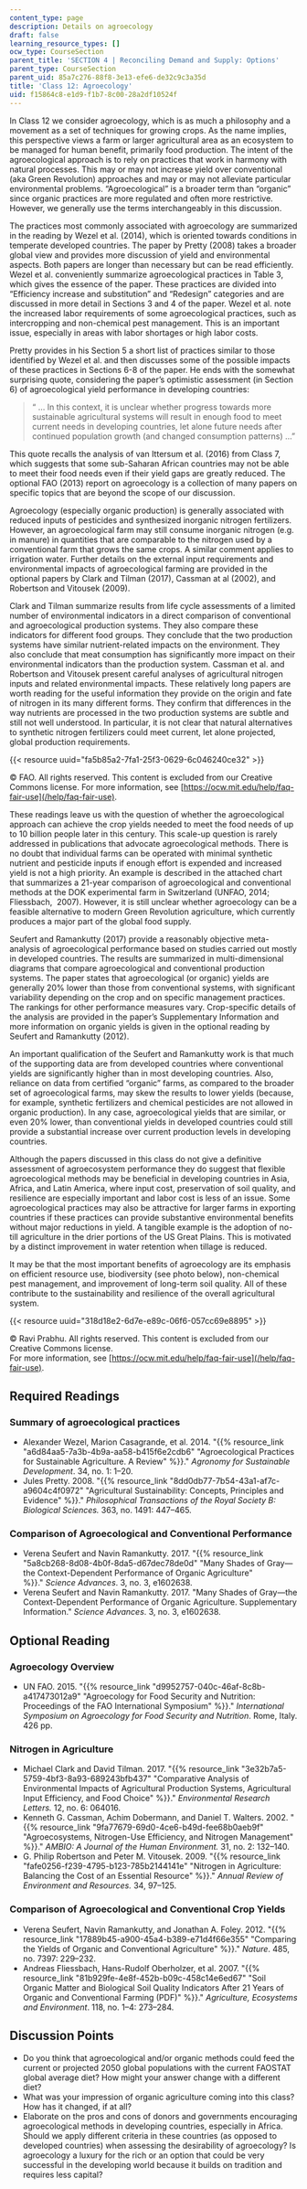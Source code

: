 ```yaml
---
content_type: page
description: Details on agroecology
draft: false
learning_resource_types: []
ocw_type: CourseSection
parent_title: 'SECTION 4 | Reconciling Demand and Supply: Options'
parent_type: CourseSection
parent_uid: 85a7c276-88f8-3e13-efe6-de32c9c3a35d
title: 'Class 12: Agroecology'
uid: f15864c8-e1d9-f1b7-8c00-28a2df10524f
---
```

In Class 12 we consider agroecology, which is as much a philosophy and a movement as a set of techniques for growing crops. As the name implies, this perspective views a farm or larger agricultural area as an ecosystem to be managed for human benefit, primarily food production. The intent of the agroecological approach is to rely on practices that work in harmony with natural processes. This may or may not increase yield over conventional (aka Green Revolution) approaches and may or may not alleviate particular environmental problems. “Agroecological” is a broader term than “organic” since organic practices are more regulated and often more restrictive. However, we generally use the terms interchangeably in this discussion.

The practices most commonly associated with agroecology are summarized in the reading by Wezel et al. (2014), which is oriented towards conditions in temperate developed countries. The paper by Pretty (2008) takes a broader global view and provides more discussion of yield and environmental aspects. Both papers are longer than necessary but can be read efficiently. Wezel et al. conveniently summarize agroecological practices in Table 3, which gives the essence of the paper. These practices are divided into “Efficiency increase and substitution” and “Redesign” categories and are discussed in more detail in Sections 3 and 4 of the paper. Wezel et al. note the increased labor requirements of some agroecological practices, such as intercropping and non-chemical pest management. This is an important issue, especially in areas with labor shortages or high labor costs.

Pretty provides in his Section 5 a short list of practices similar to those identified by Wezel et al. and then discusses some of the possible impacts of these practices in Sections 6-8 of the paper. He ends with the somewhat surprising quote, considering the paper’s optimistic assessment (in Section 6) of agroecological yield performance in developing countries:

> “ … In this context, it is unclear whether progress towards more sustainable agricultural systems will result in enough food to meet current needs in developing countries, let alone future needs after continued population growth (and changed consumption patterns) …”

This quote recalls the analysis of van Ittersum et al. (2016) from Class 7, which suggests that some sub-Saharan African countries may not be able to meet their food needs even if their yield gaps are greatly reduced. The optional FAO (2013) report on agroecology is a collection of many papers on specific topics that are beyond the scope of our discussion.

Agroecology (especially organic production) is generally associated with reduced inputs of pesticides and synthesized inorganic nitrogen fertilizers. However, an agroecological farm may still consume inorganic nitrogen (e.g. in manure) in quantities that are comparable to the nitrogen used by a conventional farm that grows the same crops. A similar comment applies to irrigation water. Further details on the external input requirements and environmental impacts of agroecological farming are provided in the optional papers by Clark and Tilman (2017), Cassman at al (2002), and Robertson and Vitousek (2009).

Clark and Tilman summarize results from life cycle assessments of a limited number of environmental indicators in a direct comparison of conventional and agroecological production systems. They also compare these indicators for different food groups. They conclude that the two production systems have similar nutrient-related impacts on the environment. They also conclude that meat consumption has significantly more impact on their environmental indicators than the production system. Cassman et al. and Robertson and Vitousek present careful analyses of agricultural nitrogen inputs and related environmental impacts. These relatively long papers are worth reading for the useful information they provide on the origin and fate of nitrogen in its many different forms. They confirm that differences in the way nutrients are processed in the two production systems are subtle and still not well understood. In particular, it is not clear that natural alternatives to synthetic nitrogen fertilizers could meet current, let alone projected, global production requirements.

{{< resource uuid="fa5b85a2-7fa1-25f3-0629-6c046240ce32" >}}

© FAO. All rights reserved. This content is excluded from our Creative Commons license. For more information, see [https://ocw.mit.edu/help/faq-fair-use](/help/faq-fair-use).

These readings leave us with the question of whether the agroecological approach can achieve the crop yields needed to meet the food needs of up to 10 billion people later in this century. This scale-up question is rarely addressed in publications that advocate agroecological methods. There is no doubt that individual farms can be operated with minimal synthetic nutrient and pesticide inputs if enough effort is expended and increased yield is not a high priority. An example is described in the attached chart that summarizes a 21-year comparison of agroecological and conventional methods at the DOK experimental farm in Switzerland (UNFAO, 2014; Fliessbach,  2007). However, it is still unclear whether agroecology can be a feasible alternative to modern Green Revolution agriculture, which currently produces a major part of the global food supply.

Seufert and Ramankutty (2017) provide a reasonably objective meta-analysis of agroecological performance based on studies carried out mostly in developed countries. The results are summarized in multi-dimensional diagrams that compare agroecological and conventional production systems. The paper states that agroecological (or organic) yields are generally 20% lower than those from conventional systems, with significant variability depending on the crop and on specific management practices. The rankings for other performance measures vary. Crop-specific details of the analysis are provided in the paper’s Supplementary Information and more information on organic yields is given in the optional reading by Seufert and Ramankutty (2012).

An important qualification of the Seufert and Ramankutty work is that much of the supporting data are from developed countries where conventional yields are significantly higher than in most developing countries. Also, reliance on data from certified “organic” farms, as compared to the broader set of agroecological farms, may skew the results to lower yields (because, for example, synthetic fertilizers and chemical pesticides are not allowed in organic production). In any case, agroecological yields that are similar, or even 20% lower, than conventional yields in developed countries could still provide a substantial increase over current production levels in developing countries.

Although the papers discussed in this class do not give a definitive assessment of agroecosystem performance they do suggest that flexible agroecological methods may be beneficial in developing countries in Asia, Africa, and Latin America, where input cost, preservation of soil quality, and resilience are especially important and labor cost is less of an issue. Some agroecological practices may also be attractive for larger farms in exporting countries if these practices can provide substantive environmental benefits without major reductions in yield. A tangible example is the adoption of no-till agriculture in the drier portions of the US Great Plains. This is motivated by a distinct improvement in water retention when tillage is reduced.

It may be that the most important benefits of agroecology are its emphasis on efficient resource use, biodiversity (see photo below), non-chemical pest management, and improvement of long-term soil quality. All of these contribute to the sustainability and resilience of the overall agricultural system.

{{< resource uuid="318d18e2-6d7e-e89c-06f6-057cc69e8895" >}}

© Ravi Prabhu. All rights reserved. This content is excluded from our Creative Commons license.   
For more information, see [https://ocw.mit.edu/help/faq-fair-use](/help/faq-fair-use).

## Required Readings

### Summary of agroecological practices

- Alexander Wezel, Marion Casagrande, et al. 2014. "{{% resource_link "a6d84aa5-7a3b-4b9a-aa58-b415f6e2cdb6" "Agroecological Practices for Sustainable Agriculture. A Review" %}}." *Agronomy for Sustainable Development*. 34, no. 1: 1–20.
- Jules Pretty. 2008. "{{% resource_link "8dd0db77-7b54-43a1-af7c-a9604c4f0972" "Agricultural Sustainability: Concepts, Principles and Evidence" %}}." *Philosophical Transactions of the Royal Society B: Biological Sciences.* 363, no. 1491: 447–465.

### Comparison of Agroecological and Conventional Performance

- Verena Seufert and Navin Ramankutty. 2017. "{{% resource_link "5a8cb268-8d08-4b0f-8da5-d67dec78de0d" "Many Shades of Gray—the Context-Dependent Performance of Organic Agriculture" %}}." *Science Advances*. 3, no. 3, e1602638.
- Verena Seufert and Navin Ramankutty. 2017. "Many Shades of Gray—the Context-Dependent Performance of Organic Agriculture. Supplementary Information." *Science Advances*. 3, no. 3, e1602638.

## Optional Reading

### Agroecology Overview

- UN FAO. 2015. "{{% resource_link "d9952757-040c-46af-8c8b-a417473012a9" "Agroecology for Food Security and Nutrition: Proceedings of the FAO International Symposium" %}}." *International Symposium on Agroecology for Food Security and Nutrition*. Rome, Italy. 426 pp.

### Nitrogen in Agriculture

- Michael Clark and David Tilman. 2017. "{{% resource_link "3e32b7a5-5759-4bf3-8a93-689243bfb437" "Comparative Analysis of Environmental Impacts of Agricultural Production Systems, Agricultural Input Efficiency, and Food Choice" %}}." *Environmental Research Letters.* 12, no. 6: 064016.
- Kenneth G. Cassman, Achim Dobermann, and Daniel T. Walters. 2002. "{{% resource_link "9fa77679-69d0-4ce6-b49d-fee68b0aeb9f" "Agroecosystems, Nitrogen-Use Efficiency, and Nitrogen Management" %}}." *AMBIO: A Journal of the Human Environment.* 31, no. 2: 132–140.
- G. Philip Robertson and Peter M. Vitousek. 2009. "{{% resource_link "fafe0256-f239-4795-b123-785b2144141e" "Nitrogen in Agriculture: Balancing the Cost of an Essential Resource" %}}." *Annual Review of Environment and Resources.* 34, 97–125.

### Comparison of Agroecological and Conventional Crop Yields

- Verena Seufert, Navin Ramankutty, and Jonathan A. Foley. 2012. "{{% resource_link "17889b45-a900-45a4-b389-e71d4f66e355" "Comparing the Yields of Organic and Conventional Agriculture" %}}." *Nature*. 485, no. 7397: 229–232.
- Andreas Fliessbach, Hans-Rudolf Oberholzer, et al. 2007. "{{% resource_link "81b929fe-4e8f-452b-b09c-458c14e6ed67" "Soil Organic Matter and Biological Soil Quality Indicators After 21 Years of Organic and Conventional Farming (PDF)" %}}." *Agriculture, Ecosystems and Environment*. 118, no. 1–4: 273–284.

## Discussion Points

- Do you think that agroecological and/or organic methods could feed the current or projected 2050 global populations with the current FAOSTAT global average diet? How might your answer change with a different diet?
- What was your impression of organic agriculture coming into this class? How has it changed, if at all?
- Elaborate on the pros and cons of donors and governments encouraging agroecological methods in developing countries, especially in Africa. Should we apply different criteria in these countries (as opposed to developed countries) when assessing the desirability of agroecology? Is agroecology a luxury for the rich or an option that could be very successful in the developing world because it builds on tradition and requires less capital?